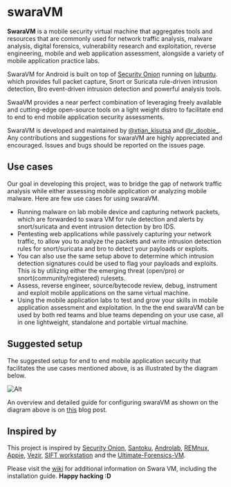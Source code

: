 # swaraVM
**SwaraVM** is a mobile security virtual machine that aggregates tools and resources that are commonly used for network traffic analysis, malware analysis, digital forensics, vulnerability research and exploitation, reverse engineering, mobile and web application assessment, alongside a variety of mobile application practice labs.

SwaraVM for Android is built on top of [Security Onion](https://securityonion.net) running on [lubuntu](https://lubuntu.net). which provides full packet capture, Snort or Suricata rule-driven intrusion detection, Bro event-driven intrusion detection and powerful analysis tools.

SwaaVM provides a near perfect combination of leveraging freely available and cutting-edge open-source tools on a light weight distro to facilitate end to end to end mobile application security assessments.  

SwaraVM is developed and maintained by [@xtian_kisutsa](https://twitter.com/xtian_kisutsa) and [@r_doobie_](https://twitter.com/r_doobie_). Any contributions and suggestions for swaraVM are highly appreciated and encouraged. Issues and bugs should be reported on the issues page.  

## Use cases
Our goal in developing this project, was to bridge the gap of network traffic analysis while either assessing mobile application or analyzing mobile malware. Here are few use cases for using swaraVM.
* Running malware on lab mobile device and capturing network packets, which are forwarded to swara VM for rule detection and alerts by snort/suricata and event intrusion detection by bro IDS. 
* Pentesting web applications while passively capturing your network traffic, to allow you to analyze the packets and write intrusion detection rules for snort/suricata and bro to detect your payloads or exploits. 
* You can also use the same setup above to determine which intrusion detection signatures could be used to flag your payloads and exploits. This is by utilizing either the emerging threat (open/pro) or snort(community/registered) rulesets. 
* Assess, reverse engineer, source/bytecode review, debug, instrument and exploit mobile applications on the same virtual machine. 
* Using the mobile application labs to test and grow your skills in mobile application assessment and exploitation. 
In the the end swaraVM can be used by both red teams and blue teams depending on your use case, all in one lightweight, standalone and portable virtual machine. 

## Suggested setup
The suggested setup for end to end mobile application security that facilitates the use cases mentioned above, is as illustrated by the diagram below. 

![Alt](https://github.com/xtiankisutsa/swaraVM/blob/master/sample_setup.png)

An overview and detailed guide for configuring swaraVM as shown on the diagram above is on [this](http://www.shadowinfosec.io/2018/04/portable-mobile-app-traffic-analysis.html) blog post. 

## Inspired by
This project is inspired by [Security Onion](https://securityonion.net), [Santoku](https://santoku-linux.com/), [Androlab](https://github.com/sh4hin/Androl4b), [REMnux](https://remnux.org), [Appie](https://manifestsecurity.com/appie/), [Vezir](https://github.com/oguzhantopgul/Vezir-Project), [SIFT workstation](https://digital-forensics.sans.org/community/downloads) and the [Ultimate-Forensics-VM](https://github.com/theflakes/Ultimate-Forensics-VM).

Please visit the [wiki](https://github.com/xtiankisutsa/swaraVM/wiki) for additional information on Swara VM, including the installation guide. **Happy hacking :D** 
